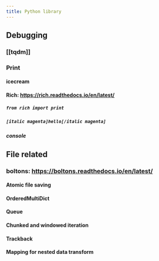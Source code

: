 ```yaml
---
title: Python library
---
```


## Debugging
### [[tqdm]]
###
### Print
#### icecream
#### Rich: https://rich.readthedocs.io/en/latest/
##### `from rich import print`
##### `[italic magenta]hello[/italic magenta]`
##### console
## File related
### boltons: https://boltons.readthedocs.io/en/latest/
#### Atomic file saving
#### OrderedMultiDict
#### Queue
#### Chunked and windowed iteration
#### Trackback
#### Mapping for nested data transform
